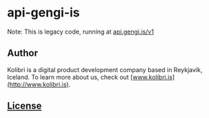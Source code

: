 api-gengi-is
========
Note: This is legacy code, running at [api.gengi.is/v1](http://api.gengi.is/v1)

## Author

Kolibri is a digital product development company based in Reykjavík, Iceland. To learn more about us, check out [www.kolibri.is](http://www.kolibri.is).


## [License](LICENSE)
